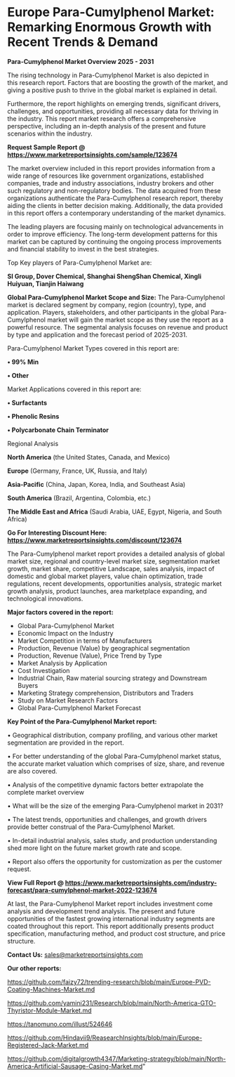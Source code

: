 # Europe Para-Cumylphenol Market: Remarking Enormous Growth with Recent Trends & Demand

<Strong> Para-Cumylphenol Market Overview 2025 - 2031</strong>

The rising technology in Para-Cumylphenol Market is also depicted in this research report. Factors that are boosting the growth of the market, and giving a positive push to thrive in the global market is explained in detail.

Furthermore, the report highlights on emerging trends, significant drivers, challenges, and opportunities, providing all necessary data for thriving in the industry. This report market research offers a comprehensive perspective, including an in-depth analysis of the present and future scenarios within the industry.

<strong>Request Sample Report @ <a href=https://www.marketreportsinsights.com/sample/123674>https://www.marketreportsinsights.com/sample/123674</a></strong>

The market overview included in this report provides information from a wide range of resources like government organizations, established companies, trade and industry associations, industry brokers and other such regulatory and non-regulatory bodies. The data acquired from these organizations authenticate the Para-Cumylphenol research report, thereby aiding the clients in better decision making. Additionally, the data provided in this report offers a contemporary understanding of the market dynamics.

The leading players are focusing mainly on technological advancements in order to improve efficiency. The long-term development patterns for this market can be captured by continuing the ongoing process improvements and financial stability to invest in the best strategies.

Top Key players of Para-Cumylphenol Market are:

<strong>SI Group, Dover Chemical, Shanghai ShengShan Chemical, Xingli Huiyuan, Tianjin Haiwang</strong>

<strong><b>Global Para-Cumylphenol Market Scope and Size:</b></strong>
The Para-Cumylphenol market is declared segment by company, region (country), type, and application. Players, stakeholders, and other participants in the global Para-Cumylphenol market will gain the market scope as they use the report as a powerful resource. The segmental analysis focuses on revenue and product by type and application and the forecast period of 2025-2031.

Para-Cumylphenol Market Types covered in this report are:

<strong>• 99% Min

• Other</strong>

Market Applications covered in this report are:

<strong>• Surfactants

• Phenolic Resins

• Polycarbonate Chain Terminator</strong> 

Regional Analysis

<strong>North America</strong> (the United States, Canada, and Mexico)

<strong>Europe</strong> (Germany, France, UK, Russia, and Italy)

<strong>Asia-Pacific</strong> (China, Japan, Korea, India, and Southeast Asia)

<strong>South America</strong> (Brazil, Argentina, Colombia, etc.)

<strong>The Middle East and Africa</strong> (Saudi Arabia, UAE, Egypt, Nigeria, and South Africa)

<strong>Go For Interesting Discount Here: <a href=https://www.marketreportsinsights.com/discount/123674>https://www.marketreportsinsights.com/discount/123674</a></strong>

The Para-Cumylphenol market report provides a detailed analysis of global market size, regional and country-level market size, segmentation market growth, market share, competitive Landscape, sales analysis, impact of domestic and global market players, value chain optimization, trade regulations, recent developments, opportunities analysis, strategic market growth analysis, product launches, area marketplace expanding, and technological innovations.

<strong><b>Major factors covered in the report:</b></strong>
<ul>
  <li>Global Para-Cumylphenol Market </li>
  <li>Economic Impact on the Industry</li>
  <li>Market Competition in terms of Manufacturers</li>
  <li>Production, Revenue (Value) by geographical segmentation</li>
  <li>Production, Revenue (Value), Price Trend by Type</li>
  <li>Market Analysis by Application</li>
  <li>Cost Investigation</li>
  <li>Industrial Chain, Raw material sourcing strategy and Downstream Buyers</li>
  <li>Marketing Strategy comprehension, Distributors and Traders</li>
  <li>Study on Market Research Factors</li>
  <li>Global Para-Cumylphenol Market Forecast</li>
</ul>

<strong><b>Key Point of the Para-Cumylphenol Market report:</b></strong>

• Geographical distribution, company profiling, and various other market segmentation are provided in the report.

• For better understanding of the global Para-Cumylphenol market status, the accurate market valuation which comprises of size, share, and revenue are also covered.

• Analysis of the competitive dynamic factors better extrapolate the complete market overview

• What will be the size of the emerging Para-Cumylphenol market in 2031?

• The latest trends, opportunities and challenges, and growth drivers provide better construal of the Para-Cumylphenol Market.

• In-detail industrial analysis, sales study, and production understanding shed more light on the future market growth rate and scope.

• Report also offers the opportunity for customization as per the customer request.

<strong><b>View Full Report @ <a href=https://www.marketreportsinsights.com/industry-forecast/para-cumylphenol-market-2022-123674>https://www.marketreportsinsights.com/industry-forecast/para-cumylphenol-market-2022-123674</a></b></strong>


At last, the Para-Cumylphenol Market report includes investment come analysis and development trend analysis. The present and future opportunities of the fastest growing international industry segments are coated throughout this report. This report additionally presents product specification, manufacturing method, and product cost structure, and price structure.

<strong>Contact Us:</strong>
sales@marketreportsinsights.com

<strong>Our other reports:</strong>

<a href=https://github.com/faizy72/trending-research/blob/main/Europe-PVD-Coating-Machines-Market.md>https://github.com/faizy72/trending-research/blob/main/Europe-PVD-Coating-Machines-Market.md</a>

<a href=https://github.com/yamini231/Research/blob/main/North-America-GTO-Thyristor-Module-Market.md>https://github.com/yamini231/Research/blob/main/North-America-GTO-Thyristor-Module-Market.md</a>

<a href=https://tanomuno.com/illust/524646>https://tanomuno.com/illust/524646</a>

<a href=https://github.com/Hindavii9/ReasearchInsights/blob/main/Europe-Registered-Jack-Market.md>https://github.com/Hindavii9/ReasearchInsights/blob/main/Europe-Registered-Jack-Market.md</a>

<a href=https://github.com/digitalgrowth4347/Marketing-strategy/blob/main/North-America-Artificial-Sausage-Casing-Market.md>https://github.com/digitalgrowth4347/Marketing-strategy/blob/main/North-America-Artificial-Sausage-Casing-Market.md</a>"
